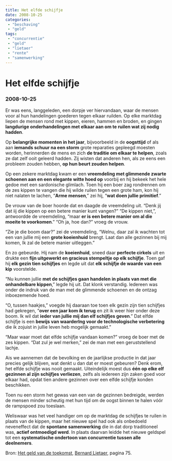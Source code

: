 ```yaml
---
title: Het elfde schijfje
date: 2008-10-25
categories: 
 - "beschaving"
 - "geld"
tags: 
 - "concurrentie"
 - "geld"
 - "lietaer"
 - "rente"
 - "samenwerking"
---
```


# Het elfde schijfje
### 2008-10-25

Er was eens, langgeleden, een dorpje ver hiervandaan, waar de mensen voor al hun handelingen goederen tegen elkaar ruilden. Op elke marktdag liepen de mensen rond met kippen, eieren, hammen en broden, en gingen **langdurige onderhandelingen met elkaar aan om te ruilen wat zij nodig hadden**.

<!--more-->

Op **belangrijke momenten in het jaar**, bijvoorbeeld in de **oogsttijd** of als aan **iemands schuur na een storm** grote reparaties gepleegd moesten worden, herinnerden de mens en zich **de traditie om elkaar te helpen**, zoals ze dat zelf ooit geleerd hadden. Zij wisten dat anderen hen, als ze eens een probleem zouden hebben, **op hun beurt zouden helpen**.

Op een zekere marktdag kwam er een **vreemdeling met glimmende zwarte schoenen aan en een elegante witte hoed op** voorbij en hij bekeek het hele gedoe met een sardonische glimlach. Toen hij een boer zag rondrennen om de zes kippen te vangen die hij wilde ruilen tegen een grote ham, kon hij niet nalaten te lachen, “**Arme mensen**,” zei hij, “**wat doen jullie primitief**.”

De vrouw van de boer hoorde dat en daagde de vreemdeling uit. “Denk jij dat iij die kippen op een betere manier kunt vangen?” “De kippen niet,”, antwoordde de vreemdeling, “maar **er is een betere manier om al die moeite te voorkomen**.” “Oh ja, hoe dan?” vroeg de vrouw.

“Zie je die boom daar?” zei de vreemdeling, “Welnu, daar zal ik wachten tot een van jullie mij een **grote koeienhuid** brengt. Laat dan alle gezinnen bij mij komen, Ik zal de betere manier uitleggen.”

En zo gebeurde. Hij nam de **koeienhuid**, sneed daar **perfecte cirkels** uit en drukte een **fijn uitgewerkt en gracieus stempeltje op elk schijfje**. Toen gaf hij **elk gezin tien schijfjes** en legde uit dat **elk schijfje de waarde van een kip** voorstelde.

“Nu kunnen jullie **met de schijfjes gaan handelen in plaats van met die onhandelbare kippen**,” legde hij uit. Dat klonk verstandig. ledereen was onder de indruk van de man met de glimmende schoenen en de ontzag inboezemende hoed.

“O, tussen haakjes,” voegde hij daaraan toe toen elk gezin zijn tien schijfjes had gekregen, “**over een jaar kom ik terug** en zit ik weer hier onder deze boom. Ik wil dat **ieder van jullie mij dan elf schijfjes geven**.” Dat elfde schijfje is een **bewijs van waarderlng voor de technologische verbetering** die ik zojuist in jullie leven heb mogelijk gemaakt.”

“Maar waar moet dat elfde schijfje vandaan komen?” vroeg de boer met de zes kippen. “Dat zul je wel merken,” zei de man met een geruststellend lachje.

Ais we aannemen dat de bevolking en de jaarlijkse productie in dat jaar precies gelijk blijven, wat denkt u dan dat er moest gebeuren? Denk erom, het elfde schijfje was nooit gemaakt. Uiteindelijk moest dus **één op elke elf gezinnen al zijn schijfjes verliezen**, zelfs als iedereen zijn zaken goed voor elkaar had, opdat tien andere gezinnen over een elfde schijfje konden beschikken.

Toen nu een storm het gewas van een van de gezinnen bedreigde, werden de mensen minder scheutig met hun tijd om de oogst binnen te halen vóór de rampspoed zou toeslaan.

Weliswaar was het veel handiger om op de marktdag de schijfjes te ruilen in plaats van de kippen, maar het nieuwe spel had ook als onbedoeld neveneffect dat de **spontane samenwerking** die in dat dorp traditioneel was, **actief ontmoedigd werd**. In plaats daarvan leidde het nieuwe geldspel tot een **systematische ondertoon van concurrentie tussen alle deelnemers**.

Bron: [Het geld van de toekomst](http://aardnoot.nl/Het_geld_van_de_toekomst), [Bernard Lietaer](http://aardnoot.nl/Bernard_Lietaer), pagina 75.
